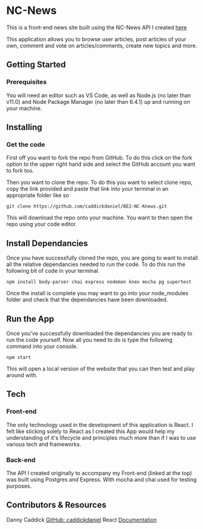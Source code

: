 # NC-News

This is a front-end news site built using the NC-News API I created [here](https://github.com/caddickdaniel/BE2-NC-Knews)

This application allows you to browse user articles, post articles of your own, comment and vote on articles/comments, create new topics and more.

## Getting Started

### Prerequisites

You will need an editor such as VS Code, as well as Node.js (no later than v11.0) and Node Package Manager (no later than 6.4.1) up and running on your machine.

## Installing

### Get the code

First off you want to fork the repo from GitHub. To do this click on the fork option to the upper right hand side and select the GitHub account you want to fork too.

Then you want to clone the repo. To do this you want to select clone repo, copy the link provided and paste that link into your terminal in an appropriate folder like so

`git clone https://github.com/caddickdaniel/BE2-NC-Knews.git`

This will download the repo onto your machine. You want to then open the repo using your code editor.

## Install Dependancies

Once you have successfully cloned the repo, you are going to want to install all the relative dependancies needed to run the code. To do this run the following bit of code in your terminal.

`npm install body-parser chai express nodemon knex mocha pg supertest`

Once the install is complete you may want to go into your node_modules folder and check that the dependancies have been downloaded.

## Run the App

Once you've successfully downloaded the dependancies you are ready to run the code yourself. Now all you need to do is type the following command into your console.

`npm start`

This will open a local version of the website that you can then test and play around with.

## Tech

### Front-end

The only technology used in the development of this application is React. I felt like sticking solely to React as I created this App would help my understanding of it's lifecycle and principles much more than if I was to use various tech and frameworks.

### Back-end

The API I created originally to accompany my Front-end (linked at the top) was built using Postgres and Express. With mocha and chai used for testing purposes.

## Contributors & Resources

Danny Caddick [GitHub: caddickdaniel](https://github.com/caddickdaniel)
React [Documentation](https://reactjs.org/docs/hello-world.html)
